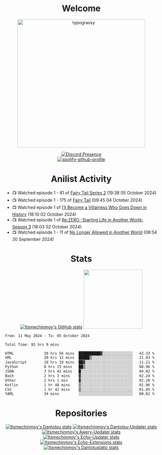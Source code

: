 <div align="center">

# Welcome
<a href="https://github.com/kawarimidoll/typograssy">
    <img alt="typograssy" src="https://typograssy.deno.dev/api?text=%E3%82%88%E3%81%86%E3%81%93%E3%81%9D%E3%81%BF%E3%81%AA%E3%81%95%E3%82%93%20-%20Itsmechinmoy--&&l0=none&l1=82d9d0&l2=027353&l3=038c4c&l4=01402e&bg=none&frame=none&speed=100&comment=" width="421.99">
</a>

[![Discord Presence](https://lanyard.cnrad.dev/api/523539866311720963?theme=dark&bg=Oe1116&animated=false&hideDiscrim=true&borderRadius=30px&hideActivity=whenNotUsed)](https://discord.com/users/523539866311720963)<br>
[![spotify-github-profile](https://spotify-github-profile.kittinanx.com/api/view?uid=31zczwoe3obxakjgkio7anubhkaq&cover_image=true&theme=novatorem&show_offline=true&background_color=121212&interchange=false&bar_color=53b14f&bar_color=ffffff&bar_color_cover=false)](https://spotify-github-profile.vercel.app/api/view?uid=31zczwoe3obxakjgkio7anubhkaq&redirect=true)
</div>

<div align="center">

# Anilist Activity
</div>
<!-- ANILIST_ACTIVITY:start -->

-   📺 Watched episode 1 - 61 of [Fairy Tail Series 2](https://anilist.co/anime/20626) (19:38 05 October 2024)
-   📺 Watched episode 1 - 175 of [Fairy Tail](https://anilist.co/anime/6702) (09:45 04 October 2024)
-   📺 Watched episode 1 of [I’ll Become a Villainess Who Goes Down in History](https://anilist.co/anime/168139) (18:10 02 October 2024)
-   📺 Watched episode 1 of [Re:ZERO -Starting Life in Another World- Season 3](https://anilist.co/anime/163134) (18:03 02 October 2024)
-   📺 Watched episode 1 - 11 of [No Longer Allowed in Another World](https://anilist.co/anime/152137) (08:54 30 September 2024)

<!-- ANILIST_ACTIVITY:end -->
<div align="center">
    
# Stats
[![Itsmechinmoy's GitHub stats](https://github-readme-stats.vercel.app/api?username=itsmechinmoy&show_icons=true&theme=algolia)](https://github.com/anuraghazra/github-readme-stats)
<img src="https://github-readme-stackoverflow.vercel.app/?userID=25004176&theme=dark" height="194"/>
</div>
<!--START_SECTION:waka-->

```txt
From: 11 May 2024 - To: 05 October 2024

Total Time: 92 hrs 9 mins

HTML              39 hrs 56 mins  ██████████▓░░░░░░░░░░░░░░   43.33 %
XML               20 hrs 12 mins  █████▒░░░░░░░░░░░░░░░░░░░   21.93 %
JavaScript        10 hrs 19 mins  ██▓░░░░░░░░░░░░░░░░░░░░░░   11.21 %
Python            8 hrs 15 mins   ██▒░░░░░░░░░░░░░░░░░░░░░░   08.96 %
JSON              3 hrs 42 mins   █░░░░░░░░░░░░░░░░░░░░░░░░   04.02 %
Bash              2 hrs 3 mins    ▓░░░░░░░░░░░░░░░░░░░░░░░░   02.24 %
Other             2 hrs 1 min     ▓░░░░░░░░░░░░░░░░░░░░░░░░   02.20 %
Kotlin            1 hr 48 mins    ▒░░░░░░░░░░░░░░░░░░░░░░░░   01.96 %
CSS               1 hr 42 mins    ▒░░░░░░░░░░░░░░░░░░░░░░░░   01.85 %
YAML              34 mins         ░░░░░░░░░░░░░░░░░░░░░░░░░   00.62 %
```

<!--END_SECTION:waka-->
<div align="center">

# Repositories
[![Itsmechinmoy's Dantotsu stats](https://github-readme-stats.vercel.app/api/pin/?username=itsmechinmoy&repo=dantotsu&show_icons=true&theme=algolia&description_lines_count=1)](https://github.com/itsmechinmoy/dantotsu)
[![Itsmechinmoy's Dantotsu-Updater stats](https://github-readme-stats.vercel.app/api/pin/?username=itsmechinmoy&repo=dantotsu-updater&show_icons=true&theme=algolia&description_lines_count=1)](https://github.com/itsmechinmoy/dantotsu-updater)
[![Itsmechinmoy's Awery-Updater stats](https://github-readme-stats.vercel.app/api/pin/?username=itsmechinmoy&repo=awery-updater&show_icons=true&theme=algolia&description_lines_count=1)](https://github.com/itsmechinmoy/awery-updater)
[![Itsmechinmoy's Echo-Updater stats](https://github-readme-stats.vercel.app/api/pin/?username=itsmechinmoy&repo=echo-updater&show_icons=true&theme=algolia&description_lines_count=1)](https://github.com/itsmechinmoy/echo-updater)
[![Itsmechinmoy's Echo-Extensions stats](https://github-readme-stats.vercel.app/api/pin/?username=itsmechinmoy&repo=echo-extensions&show_icons=true&theme=algolia&description_lines_count=1)](https://github.com/itsmechinmoy/echo-extensions)
[![Itsmechinmoy's Dantotustatic stats](https://github-readme-stats.vercel.app/api/pin/?username=itsmechinmoy&repo=dantotustatic&show_icons=true&theme=algolia&description_lines_count=1)](https://github.com/itsmechinmoy/dantotustatic)
</div>
